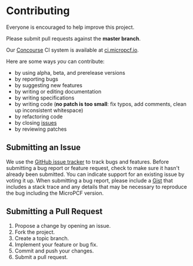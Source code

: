 # Contributing

Everyone is encouraged to help improve this project.

Please submit pull requests against the **master branch**. 

Our [Concourse](http://concourse.ci) CI system is available at [ci.micropcf.io](https://ci.micropcf.io).

Here are some ways *you* can contribute:

* by using alpha, beta, and prerelease versions
* by reporting bugs
* by suggesting new features
* by writing or editing documentation
* by writing specifications
* by writing code (**no patch is too small**: fix typos, add comments, clean up inconsistent whitespace)
* by refactoring code
* by closing [issues](https://github.com/pivotal-cf/micropcf/issues)
* by reviewing patches

## Submitting an Issue
We use the [GitHub issue tracker](https://github.com/pivotal-cf/micropcf/issues) to track bugs and features.
Before submitting a bug report or feature request, check to make sure it hasn't already been submitted.
You can indicate support for an existing issue by voting it up.
When submitting a bug report, please include a [Gist](http://gist.github.com/) that includes a stack trace and any
details that may be necessary to reproduce the bug including the MicroPCF version.

## Submitting a Pull Request

1. Propose a change by opening an issue.
2. Fork the project.
3. Create a topic branch.
4. Implement your feature or bug fix.
5. Commit and push your changes.
6. Submit a pull request.
